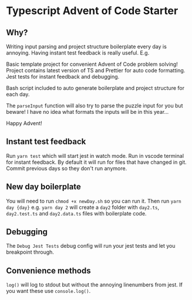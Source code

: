 # Typescript Advent of Code Starter

## Why?

Writing input parsing and project structure boilerplate every day is annoying. Having instant test feedback is really useful. E.g.

Basic template project for convenient Advent of Code problem solving! Project contains latest version of TS and Prettier for auto code formatting. Jest tests for instant feedback and debugging.

Bash script included to auto generate boilerplate and project structure for each day.

The `parseInput` function will also try to parse the puzzle input for you but beware! I have no idea what formats the inputs will be in this year...

Happy Advent!

## Instant test feedback

Run `yarn test` which will start jest in watch mode. Run in vscode terminal for instant feedback. By default it will run for files that have changed in git. Commit previous days so they don't run anymore.

## New day boilerplate

You will need to run `chmod +x newDay.sh` so you can run it.
Then run `yarn day {day}` e.g. `yarn day 2` will create a `day2` folder with `day2.ts`, `day2.test.ts` and `day2.data.ts` files with boilerplate code.

## Debugging

The `Debug Jest Tests` debug config will run your jest tests and let you breakpoint through.

## Convenience methods

`log()` will log to stdout but without the annoying linenumbers from jest. If you want these use `console.log()`.
